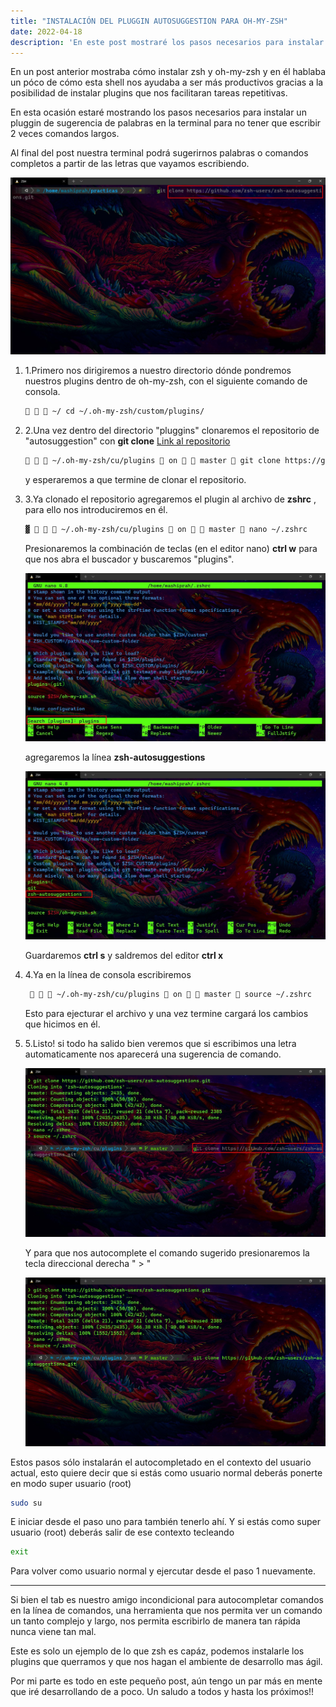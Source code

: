 ```yaml
---
title: "INSTALACIÓN DEL PLUGGIN AUTOSUGGESTION PARA OH-MY-ZSH"
date: 2022-04-18
description: 'En este post mostraré los pasos necesarios para instalar un pluggin que predice comandos para zsh y nos ayuda a aumentar la ágilidad en la shell'
---
```

En un post anterior mostraba cómo instalar zsh y oh-my-zsh y en él hablaba un póco de cómo esta shell nos ayudaba a ser más productivos gracias a la posibilidad de instalar plugins que nos facilitaran tareas repetitivas.

En esta ocasión estaré mostrando los pasos necesarios para instalar un pluggin de sugerencia de palabras en la terminal para no tener que escribir 2 veces comandos largos.

Al final del post nuestra terminal podrá sugerirnos palabras o comandos completos a partir de las letras que vayamos escribiendo.

![root autosugges](https://github.com/MarcosSilvaG/my_launchx_blog/blob/master/static/autosuggest/sudo_autosuggestion.jpg?raw=true)

1. 1.Primero nos dirigiremos a nuestro directorio dónde pondremos nuestros plugins dentro de oh-my-zsh, con el siguiente comando de consola.

    ```zsh
       ~/ cd ~/.oh-my-zsh/custom/plugins/
    ```

2. 2.Una vez dentro del directorio "pluggins" clonaremos el repositorio de "autosuggestion" con **git clone** [Link al repositorio](https://github.com/zsh-users/zsh-autosuggestions.git)
    ```bash
       ~/.oh-my-zsh/cu/plugins  on   master  git clone https://github.com/zsh-users/zsh-autosuggestions.git
    ```
    y esperaremos a que termine de clonar el repositorio.

3. 3.Ya clonado el repositorio agregaremos el plugin al archivo de **zshrc** , para ello nos introduciremos en él.
    ```bash
    ▓    ~/.oh-my-zsh/cu/plugins  on   master  nano ~/.zshrc
    ```
    Presionaremos la combinación de teclas (en el editor nano) **ctrl w** para que nos abra el buscador y buscaremos "plugins".
    
    ![search plugins](https://github.com/MarcosSilvaG/my_launchx_blog/blob/master/static/autosuggest/search_plugins.jpg?raw=true)

    agregaremos la línea **zsh-autosuggestions**
    
    ![add line](https://github.com/MarcosSilvaG/my_launchx_blog/blob/master/static/autosuggest/plugin_add.jpg?raw=true)

    Guardaremos **ctrl s** y saldremos del editor **ctrl x**

4. 4.Ya en la línea de consola escribiremos
    ```bash
        ~/.oh-my-zsh/cu/plugins  on   master  source ~/.zshrc
    ```
    Esto para ejecturar el archivo y una vez termine cargará los cambios que hicimos en él.

5. 5.Listo! si todo ha salido bien veremos que si escribimos una letra automaticamente nos aparecerá una sugerencia de comando.

    ![example](https://github.com/MarcosSilvaG/my_launchx_blog/blob/master/static/autosuggest/suggestion.jpg?raw=true)

    Y para que nos autocomplete el comando sugerido presionaremos la tecla direccional derecha " > "

    ![autosuggest](https://github.com/MarcosSilvaG/my_launchx_blog/blob/master/static/autosuggest/suggestion_done.jpg?raw=true)

Estos pasos sólo instalarán el autocompletado en el contexto del usuario actual, esto quiere decir que si estás como usuario normal deberás ponerte en modo super usuario (root) 
```bash
sudo su
```
E iniciar desde el paso uno para también tenerlo ahí.
Y si estás como super usuario (root) deberás salir de ese contexto tecleando
```bash
exit
```
Para volver como usuario normal y ejercutar desde el paso 1 nuevamente.

---


Si bien el tab es nuestro amigo incondicional para autocompletar comandos en la línea de comandos, una herramienta que nos permita ver un comando un tanto complejo y largo, nos permita escribirlo de manera tan rápida nunca viene tan mal. 

Este es solo un ejemplo de lo que zsh es capáz, podemos instalarle los plugins que querramos y que nos hagan el ambiente de desarrollo mas ágil.

Por mi parte es todo en este pequeño post, aún tengo un par más en mente que iré desarrollando de a poco. Un saludo a todos y hasta los próximos!!
